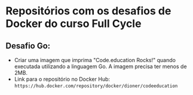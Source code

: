 # Repositórios com os desafios de Docker do curso Full Cycle

## Desafio Go:

- Criar uma imagem que imprima "Code.education Rocks!" quando executada utilizando a linguagem Go. A imagem precisa ter menos de 2MB.
- Link para o repositório no Docker Hub: ```https://hub.docker.com/repository/docker/dioner/codeeducation```
